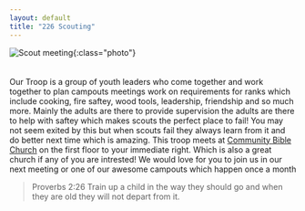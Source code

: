 ```yaml
---
layout: default
title: "226 Scouting"
---
```


![Scout meeting](https://cbc-scouts-226.s3.amazonaws.com/sample.jpg){:class="photo"} <br><br><br>
Our Troop is a group of youth leaders who come together and work together to plan campouts meetings work on requirements for ranks which include cooking, fire saftey, wood tools, leadership, friendship and so much more. Mainly the adults are there to provide supervision the adults are there to help with saftey which makes scouts the perfect place to fail! You may not seem exited by this but when scouts fail they always learn from it and do better next time which is amazing. This troop meets at [Community Bible Church](https://www.google.com/maps/place/Community+Bible+Church/@29.6083609,-98.4551142,17z/data=!3m1!4b1!4m5!3m4!1s0x865c61f893143835:0x6a9757940e4df853!8m2!3d29.6083609!4d-98.4529255) on the first floor to your immediate right. Which is also a great church if any of you are intrested! We would love for you to join us in our next meeting or one of our awesome campouts which happen once a month
> Proverbs 2:26 Train up a child in the way they should go and when they are old they will not depart from it.


